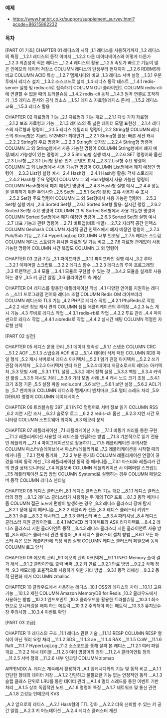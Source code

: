 ### 예제
* https://www.hanbit.co.kr/support/supplement_survey.html?pcode=B6215862232

### 목차
[PART 01 기초]
CHAPTER 01 레디스의 시작
_1.1 레디스를 사용하기까지
_1.2 레디스의 특징
__1.2.1 레디스의 동작 이미지
__1.2.2 다른 데이터베이스와 어떻게 다른가
__1.2.3 의존성이 적은 레디스
__1.2.4 레디스의 활용
__1.2.5 속도가 빠르고 기능이 많은 인메모리 데이터 저장소
COLUMN 레디스의 탄생부터 현재까지
__1.2.6 RDBMS와 비교
COLUMN ACID 특성
__1.2.7 멤케시디와 비교
_1.3 레디스 서버 설정
__1.3.1 우분투에서 레디스 설치
__1.3.2 소스코드로 설치
_1.4 레디스 동작 테스트
__1.4.1 redis-server 실행 및 redis-cli로 접속하기
COLUMN GUI 클라이언트
COLUMN redis-cli에 연결할 수 없을 때의 트러블슈팅
__1.4.2 redis-cli 동작
__1.4.3 원격 연결로 조작하기
_1.5 레디스 문서와 공식 리소스
__1.5.1 레디스 자료형(레디스 문서)
__1.5.2 레디스 교육
__1.5.3 레디스 활용

CHAPTER 02 자료형과 기능
_2.1 자료형과 기능 개요
__2.1.1 다섯 가지 자료형
__2.1.2 보조 자료형과 기능
__2.1.3 레디스의 폭 넓은 데이터 모델 표현성
__2.1.4 레디스의 자료형과 명령어
__2.1.5 레디스 유틸리티 명령어
_2.2 String형
COLUMN 레디스의 String형은 지금도 512MB가 최대인가
__2.2.1 String형 활용: 빠른 세션 캐시
__2.2.2 String형 주요 명령어
__2.2.3 String형 숫자값
__2.2.4 String형 명령어
COLUMN 그 외 String형에서 사용 가능한 명령어
COLUMN String형에서 폐지 예정/폐지 가능성이 있는 명령어
__2.2.5 String형 실행 예시
__2.2.6 SET 명령어와 옵션
_2.3 List형
__2.3.1 List형 활용: 인기 콘텐츠 표시
__2.3.2 List형 주요 명령어
COLUMN 그 외 List형에서 사용 가능한 명령어
COLUMN List형에서 폐지 예정인 명령어
__2.3.3 List형 실행 예시
_2.4 Hash형
__2.4.1 Hash형 활용: 객체 스토리지
__2.4.2 Hash형 주요 명령어
COLUMN 그 외 Hash형에서 사용 가능한 명령어
COLUMN Hash형에서 폐지 예정인 명령어
__2.4.3 Hash형 실행 예시
__2.4.4 성능을 발휘하기 위한 주의사항
_2.5 Set형
__2.5.1 Set형 활용: 고유 사용자 수 조사
__2.5.2 Set형 주요 명령어
COLUMN 그 외 Set형에서 사용 가능한 명령어
__2.5.3 Set형 실행 예시
_2.6 Sorted Set형
__2.6.1 Sorted Set형 활용: 실시간 랭킹
__2.6.2 Sorted Set형 주요 명령어
COLUMN 그 외 Sorted Set형에서 사용 가능한 명령어
COLUMN Sorted Set형에서 폐지 예정인 명령어
__2.6.3 Sorted Set형 실행 예시
_2.7 대표 기능과 관련 명령어
__2.7.1 비트맵(비트 배열)
__2.7.2 지리적 공간 인덱스
COLUMN Geohash
COLUMN 지리적 공간 인덱스에서 폐지 예정인 명령어
__2.7.3 Pub/Sub 기능
__2.7.4 HyperLogLog
COLUMN 내부 인코딩
__2.7.5 레디스 스트림
COLUMN 레디스 스트림과 유사한 자료형 및 기능 비교
__2.7.6 자료형 관계없이 사용 가능한 명령어
COLUMN 시간 복잡도
COLUMN 그 외 명령어

CHAPTER 03 고급 기능
_3.1 파이프라인
__3.1.1 파이프라인 실행 예시
_3.2 루아
__3.2.1 이페머럴 스크립트
__3.2.2 레디스 함수
__3.2.3 레디스의 루아 프로그래밍
_3.3 트랜잭션
_3.4 모듈
__3.4.1 모듈로 구현할 수 있는 것
__3.4.2 모듈을 실제로 사용하는 경우
_3.5 키 공간 알림
_3.6 클라이언트 측 캐싱

CHAPTER 04 레디스를 활용한 애플리케이션 작성
_4.1 다양한 언어를 지원하는 레디스
__4.1.1 프로그래밍 언어와 레디스 조합
COLUMN Redis OM 라이브러리
COLUMN 레디스와 TLS 기능
_4.2 PHP로 레디스 작업
__4.2.1 PhpRedis로 작업
__4.2.2 세션 정보 캐시 관리
COLUMN 샘플 애플리케이션의 주의점
__4.2.3 뉴스 게시 기능
_4.3 루비로 레디스 작업
__4.3.1 redis-rb로 작업
__4.3.2 투표 관리
_4.4 파이썬으로 레디스 작업
__4.4.1 aioredis로 작업
__4.4.2 실시간 채팅
COLUMN 적절한 자료형 선택

[PART 02 실전]

CHAPTER 05 레디스 운용 관리
_5.1 데이터 영속성
__5.1.1 스냅숏
COLUMN CRC
__5.1.2 AOF
__5.1.3 스냅숏과 AOF 비교
__5.1.4 데이터 삭제 패턴
COLUMN RDB 파일 형식
_5.2 캐시 서버로서 레디스 아키텍처
__5.2.1 읽기 관점 아키텍처
__5.2.2 쓰기 관점 아키텍처
__5.2.3 아키텍처 안티 패턴
__5.2.4 데이터 저장소로서의 레디스 아키텍처
_5.3 모범 사례
__5.3.1 TTL 설정
__5.3.2 제거 정책 설정
__5.3.3 백업
__5.3.4 커넥션 풀링
__5.3.5 재시도 처리
__5.3.6 기타 모범 사례
_5.4 캐시 노드 크기 조정
__5.4.1 크기 조정 기준
_5.5 설정 파일 redis.conf
_5.6 보안
__5.6.1 보안 설정
__5.6.2 ACL기능
_5.7 벤치마크
COLUMN 레디스와 멤케시디 벤치마크
_5.8 멀티 스레드 처리
_5.9 DEBUG 명령어
COLUMN 데이터베이스

CHAPTER 06 트러블슈팅 397
_6.1 INFO 명령어로 서버 정보 읽기
COLUMN RSS
_6.2 지연 시간 조사
__6.2.1 슬로우 로그
__6.2.2 redis-cli 옵션
__6.2.3 지연 시간 모니터링
COLUMN 소프트웨어 워치독
_6.3 메모리 문제

CHAPTER 07 레플리케이션
_7.1 레플리케이션 기능
__7.1.1 비동기 처리를 통한 구현
__7.1.2 레플리케이션 사용할 때 레디스를 연결하는 방법
__7.1.3 기본적으로 읽기 전용인 레플리카
__7.1.4 마이그레이션으로 활용하기
__7.1.5 레플리케이션 주의사항
COLUMN 마스터/슬레이브에서 마스터/레플리카로
_7.2 레플리케이션을 시작할 때의 메커니즘
__7.2.1 전체 동기화
__7.2.2 부분 동기화
COLUMN 레플리케이션 연결이 끊겼을 때의 동작 개선
_7.3 레플리케이션 동작 중 메커니즘
__7.3.1 마스터와 레플리카 간의 연결 상태 모니터링
_7.4 페일오버
COLUMN 레플리케이션 시 이페머럴 스크립트
_7.5 레플리케이션 도입 방법
COLUMN Systemd로 실행하는 경우
COLUMN 페일오버 동작
COLUMN 레디스 센티널

CHAPTER 08 레디스 클러스터
_8.1 레디스 클러스터 기능 개요
__8.1.1 레디스 클러스터의 장점
__8.1.2 레디스 클러스터가 사용하는 두 개의 TCP 포트
__8.1.3 동작 메커니즘
COLUMN 접근 노드에 편향이 발생하는 경우
_8.2 레디스 클러스터 장애 탐지
__8.2.1 장애 탐지 메커니즘
__8.2.2 레플리카 선출
_8.3 레디스 클러스터 키워드
__8.3.1 슬롯
__8.3.2 해시태그
__8.3.3 클러스터 버스
__8.3.4 파티셔닝
_8.4 레디스 클러스터 지원 클라이언트
__8.4.1 MOVED 리다이렉트와 ASK 리다이렉트
__8.4.2 레디스 클러스터 지원 클라이언트 동작
__8.4.3 레디스 클러스터 지원 클라이언트 사용 방법
_8.5 레디스 클러스터 관련 명령어
_8.6 레디스 클러스터 설치 방법
__8.6.1 모든 마스터 혹은 모든 레플리카에 특정 작업 실행
COLUMN 레디스 클러스터 페일오버 동작
COLUMN 로그 양식

CHAPTER 09 메모리 관리
_9.1 메모리 관리 아키텍처
__9.1.1 INFO Memory 출력 결과 해석
__9.1.2 클라이언트 출력 버퍼
_9.2 키 만료
__9.2.1 만료 방법
__9.2.2 삭제 정책
_9.3 메모리를 효율적으로 사용하기 위한 기타 방법
__9.3.1 동적 리해싱
__9.3.2 동적 단편화 제거
COLUMN zmalloc

CHAPTER 10 클라우드에서 사용하는 레디스
_10.1 OSS와 레디스의 차이
__10.1.1 고유 기능
__10.1.2 제한
COLUMN Amazon MemoryDB for Redis
_10.2 클라우드에서 사용하는 방법
__10.2.1 엔드포인트
_10.3 클라우드를 활용한 트러블슈팅
__10.3.1 최소한으로 모니터링을 해야 하는 메트릭
__10.3.2 주의해야 하는 메트릭
__10.3.3 유지보수 창 주의사항
__10.3.4 이벤트 확인

[PART 03 고급]

CHAPTER 11 레디스의 구조
_11.1 레디스 관련 기술
__11.1.1 RESP
COLUMN RESP 형식이 아닌 쿼리 요청 처리
__11.1.2 SDS
__11.1.3 ae
__11.1.4 RAX
__11.1.5 CoW
__11.1.6 Raft
__11.1.7 HyperLogLog
_11.2 소스코드를 통해 살펴 본 레디스
__11.2.1 여러 파일 개요
__11.2.2 해시 테이블
__11.2.3 여러 명령어의 정의
__11.2.4 클라이언트 정의
__11.2.5 서버 정의
__11.2.6 내부 인코딩
COLUMN zipmap

APPENDIX A. 레디스 계속해서 활용하기
_A.1 멤케시디와의 기능 및 동작 비교
__A.1.1 간단한 형태의 데이터 저장
__A.1.2 간단하고 불필요한 기능 없는 안정적인 동작
__A.1.3 슬랩 클래스 단위로 LRU를 통한 데이터 관리
__A.1.4 멀티 스레드를 통한 이벤트 기반 처리
__A.1.5 상호 독립적인 노드
__A.1.6 명령어 특징
__A.1.7 네트워크 및 통신 관련
__A.1.8 고성능 인메모리 KVS

_A.2 앞으로의 레디스
__A.2.1 Hash형의 TTL 강화
__A.2.2 더욱 신뢰할 수 있는 키 공간 알림
__A.2.3 키 어노테이션
__A.2.4 레디스 클러스터 개선